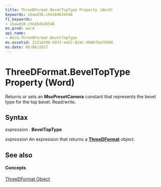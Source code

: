 ```yaml
---
title: ThreeDFormat.BevelTopType Property (Word)
keywords: vbawd10.chm164626546
f1_keywords:
- vbawd10.chm164626546
ms.prod: word
api_name:
- Word.ThreeDFormat.BevelTopType
ms.assetid: 2121d196-b073-e422-824c-d686f8a75098
ms.date: 06/08/2017
---
```



# ThreeDFormat.BevelTopType Property (Word)

Returns or sets an  **MsoPresetCamera** constant that represents the bevel type for the top bevel. Read/write.


## Syntax

 _expression_ . **BevelTopType**

 _expression_ An expression that returns a **[ThreeDFormat](Word.ThreeDFormat.md)** object.


## See also


#### Concepts


[ThreeDFormat Object](Word.ThreeDFormat.md)

